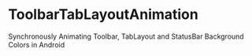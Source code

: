 # ToolbarTabLayoutAnimation
Synchronously Animating Toolbar, TabLayout and StatusBar Background Colors in Android
